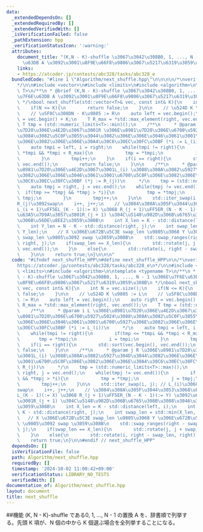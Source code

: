 ```yaml
---
data:
  _extendedDependsOn: []
  _extendedRequiredBy: []
  _extendedVerifiedWith: []
  _isVerificationFailed: false
  _pathExtension: hpp
  _verificationStatusIcon: ':warning:'
  attributes:
    document_title: "(K,N - K)-shuffle \u3067\u3042\u308B0, 1, ..., N - 1 \u306E\u7F6E\
      \u63DB A \u3092\u3001\u8F9E\u66F8\u9806\u3067\u5217\u6319\u3059\u308B"
    links:
    - https://atcoder.jp/contests/abc328/tasks/abc328_e
  bundledCode: "#line 1 \"Algorithm/next_shuffle.hpp\"\n\n\n\n/*\nverify\n\u30FBhttps://atcoder.jp/contests/abc328/tasks/abc328_e\n\
    */\n\n#include <vector>\n#include <limits>\n#include <algorithm>\n\ntemplate <typename\
    \ T>\n/**\n * @brief (K,N - K)-shuffle \u3067\u3042\u308B0, 1, ..., N - 1 \u306E\
    \u7F6E\u63DB A \u3092\u3001\u8F9E\u66F8\u9806\u3067\u5217\u6319\u3059\u308B\n\
    \ */\nbool next_shuffle(std::vector<T>& vec, const int& K){\n    int N = vec.size();\n\
    \    if(N <= K){\n        return false;\n    }\n\n    // \u524D K \u9805 := L\n\
    \    // \u5F8C\u308DN - K\u9805 := R\n    auto left = vec.begin();\n    auto right\
    \ = vec.begin() + K;\n    T R_max = *std::max_element(right, vec.end());\n   \
    \ T tmp = (std::numeric_limits<T>::min)();\n    /**\n     * @param i L \u306E\u8981\
    \u7D20\u306E\u4E2D\u3067\u3001R \u306E\u8981\u7D20\u306E\u6700\u5927\u5024\u3088\
    \u308A\u3082\u5C0F\u3055\u3044\u3082\u306E\u306E\u3046\u3061\u3001\u6700\u5927\
    \u306E\u3082\u306E\u306E\u30A4\u30C6\u30EC\u30FC\u30BF (*i := L_(i))\n     */\n\
    \    auto tmpi = left, i = right;\n    while(tmpi != right){\n        if(tmp <=\
    \ *tmpi && *tmpi < R_max){\n            tmp = *tmpi;\n            i = tmpi;\n\
    \        }\n        tmpi++;\n    }\n    if(i == right){\n        std::sort(vec.begin(),\
    \ vec.end());\n        return false;\n    }\n\n    /**\n     * @param j R \u306E\
    \u8981\u7D20\u306E\u4E2D\u3067\u3001L_(i) \u3088\u308A\u3082\u5927\u304D\u3044\
    \u3082\u306E\u306E\u3046\u3061\u3001\u6700\u5C0F\u306E\u3082\u306E\u306E\u30A4\
    \u30C6\u30EC\u30FC\u30BF (*j := R_(j))\n     */\n    tmp = (std::numeric_limits<T>::max)();\n\
    \    auto tmpj = right, j = vec.end();\n    while(tmpj != vec.end()){\n      \
    \  if(tmp >= *tmpj && *tmpj > *i){\n            tmp = *tmpj;\n            j =\
    \ tmpj;\n        }\n        tmpj++;\n    }\n\n    std::iter_swap(i, j); // L_(i)\u3068\
    R_(j)\u3092swap\n    i++, j++;\n    // \u3084\u308A\u305F\u3044\u3053\u3068\uFF1A\
    L_(i + 1)\uFF5EL_(K - 1)(:= X) \u3068 R_(j + 1)\uFF5ER_(N - K - 1)(:= Y) \u3092\
    \u63A5\u7D9A\u3057\u3001R_(j + 1) \u304C\u5148\u982D\u306B\u6765\u308B\u3088\u3046\
    \u306B\u56DE\u8EE2\u3059\u308B\n    int X_len = K - std::distance(left, i);\n\
    \    int Y_len = N - K - std::distance(right, j);\n    int swap_len = std::min(X_len,\
    \ Y_len);\n    // X \u306E\u672B\u5C3E swap_len \u9805\u3068 Y \u306E\u672B\u5C3E\
    \ swap_len \u9805\u3092 swap \u3059\u308B\n    std::swap_ranges(right - swap_len,\
    \ right, j);\n    if(swap_len == X_len){\n        std::rotate(j, j + swap_len,\
    \ vec.end());\n    }\n    else{\n        std::rotate(i, right - swap_len, right);\n\
    \    }\n\n    return true;\n}\n\n\n"
  code: "#ifndef next_shuffle_HPP\n#define next_shuffle_HPP\n\n/*\nverify\n\u30FB\
    https://atcoder.jp/contests/abc328/tasks/abc328_e\n*/\n\n#include <vector>\n#include\
    \ <limits>\n#include <algorithm>\n\ntemplate <typename T>\n/**\n * @brief (K,N\
    \ - K)-shuffle \u3067\u3042\u308B0, 1, ..., N - 1 \u306E\u7F6E\u63DB A \u3092\u3001\
    \u8F9E\u66F8\u9806\u3067\u5217\u6319\u3059\u308B\n */\nbool next_shuffle(std::vector<T>&\
    \ vec, const int& K){\n    int N = vec.size();\n    if(N <= K){\n        return\
    \ false;\n    }\n\n    // \u524D K \u9805 := L\n    // \u5F8C\u308DN - K\u9805\
    \ := R\n    auto left = vec.begin();\n    auto right = vec.begin() + K;\n    T\
    \ R_max = *std::max_element(right, vec.end());\n    T tmp = (std::numeric_limits<T>::min)();\n\
    \    /**\n     * @param i L \u306E\u8981\u7D20\u306E\u4E2D\u3067\u3001R \u306E\
    \u8981\u7D20\u306E\u6700\u5927\u5024\u3088\u308A\u3082\u5C0F\u3055\u3044\u3082\
    \u306E\u306E\u3046\u3061\u3001\u6700\u5927\u306E\u3082\u306E\u306E\u30A4\u30C6\
    \u30EC\u30FC\u30BF (*i := L_(i))\n     */\n    auto tmpi = left, i = right;\n\
    \    while(tmpi != right){\n        if(tmp <= *tmpi && *tmpi < R_max){\n     \
    \       tmp = *tmpi;\n            i = tmpi;\n        }\n        tmpi++;\n    }\n\
    \    if(i == right){\n        std::sort(vec.begin(), vec.end());\n        return\
    \ false;\n    }\n\n    /**\n     * @param j R \u306E\u8981\u7D20\u306E\u4E2D\u3067\
    \u3001L_(i) \u3088\u308A\u3082\u5927\u304D\u3044\u3082\u306E\u306E\u3046\u3061\
    \u3001\u6700\u5C0F\u306E\u3082\u306E\u306E\u30A4\u30C6\u30EC\u30FC\u30BF (*j :=\
    \ R_(j))\n     */\n    tmp = (std::numeric_limits<T>::max)();\n    auto tmpj =\
    \ right, j = vec.end();\n    while(tmpj != vec.end()){\n        if(tmp >= *tmpj\
    \ && *tmpj > *i){\n            tmp = *tmpj;\n            j = tmpj;\n        }\n\
    \        tmpj++;\n    }\n\n    std::iter_swap(i, j); // L_(i)\u3068R_(j)\u3092\
    swap\n    i++, j++;\n    // \u3084\u308A\u305F\u3044\u3053\u3068\uFF1AL_(i + 1)\uFF5E\
    L_(K - 1)(:= X) \u3068 R_(j + 1)\uFF5ER_(N - K - 1)(:= Y) \u3092\u63A5\u7D9A\u3057\
    \u3001R_(j + 1) \u304C\u5148\u982D\u306B\u6765\u308B\u3088\u3046\u306B\u56DE\u8EE2\
    \u3059\u308B\n    int X_len = K - std::distance(left, i);\n    int Y_len = N -\
    \ K - std::distance(right, j);\n    int swap_len = std::min(X_len, Y_len);\n \
    \   // X \u306E\u672B\u5C3E swap_len \u9805\u3068 Y \u306E\u672B\u5C3E swap_len\
    \ \u9805\u3092 swap \u3059\u308B\n    std::swap_ranges(right - swap_len, right,\
    \ j);\n    if(swap_len == X_len){\n        std::rotate(j, j + swap_len, vec.end());\n\
    \    }\n    else{\n        std::rotate(i, right - swap_len, right);\n    }\n\n\
    \    return true;\n}\n\n#endif // next_shuffle_HPP"
  dependsOn: []
  isVerificationFile: false
  path: Algorithm/next_shuffle.hpp
  requiredBy: []
  timestamp: '2024-10-02 11:00:42+09:00'
  verificationStatus: LIBRARY_NO_TESTS
  verifiedWith: []
documentation_of: Algorithm/next_shuffle.hpp
layout: document
title: next_shuffle
---
```


##機能
(K, N - K)-shuffle である0, 1, ..., N - 1 の置換 A を、辞書順で列挙する。先頭 K 項が、N 個の中から K 個選ぶ場合を全列挙することになる。
